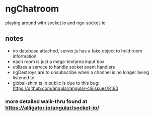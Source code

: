 # ngChatroom
playing around with socket.io and ngx-socket-io

## notes
- no database attached, server.js has a fake object to hold room information
- each room is just a mega-textarea input box
- utilizes a service to handle socket event handlers
- ngDestroys are to unsubscribe when a channel is no longer being listened to
- global-shim.ts in public is due to this bug: https://github.com/angular/angular-cli/issues/8160

### more detailed walk-thru found at https://alligator.io/angular/socket-io/
